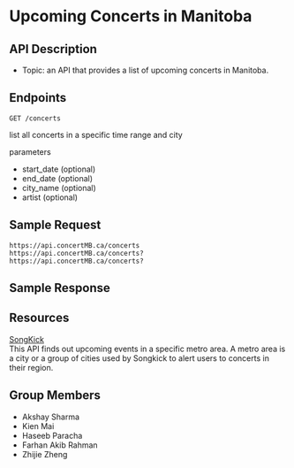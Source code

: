 # Upcoming Concerts in Manitoba
## API Description
- Topic: an API that provides a list of upcoming concerts in Manitoba.


## Endpoints

`GET /concerts`

list all concerts in a specific time range and city

parameters
- start_date (optional)
- end_date (optional)
- city_name (optional)
- artist (optional)

## Sample Request
```
https://api.concertMB.ca/concerts
https://api.concertMB.ca/concerts?
https://api.concertMB.ca/concerts?

```
## Sample Response

## Resources

[SongKick](https://www.songkick.com/developer/upcoming-events-for-metro-area)  
This API finds out upcoming events in a specific metro area. A metro area is a city or a group of cities used by Songkick to alert users to concerts in their region.

## Group Members

* Akshay Sharma
* Kien Mai
* Haseeb Paracha
* Farhan Akib Rahman
* Zhijie Zheng
